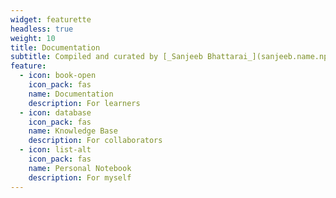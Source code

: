 ```yaml
---
widget: featurette
headless: true
weight: 10
title: Documentation
subtitle: Compiled and curated by [_Sanjeeb Bhattarai_](sanjeeb.name.np) ✨
feature:
  - icon: book-open
    icon_pack: fas
    name: Documentation
    description: For learners
  - icon: database
    icon_pack: fas
    name: Knowledge Base
    description: For collaborators
  - icon: list-alt
    icon_pack: fas
    name: Personal Notebook
    description: For myself
---
```


